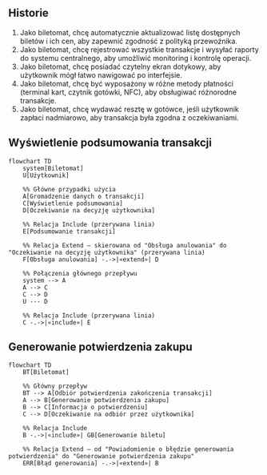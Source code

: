 ## Historie
1. Jako biletomat, chcę automatycznie aktualizować listę dostępnych biletów i ich
cen, aby zapewnić zgodność z polityką przewoźnika.
2. Jako biletomat, chcę rejestrować wszystkie transakcje i wysyłać raporty do
systemu centralnego, aby umożliwić monitoring i kontrolę operacji.
3. Jako biletomat, chcę posiadać czytelny ekran dotykowy, aby użytkownik mógł
łatwo nawigować po interfejsie.
4. Jako biletomat, chcę być wyposażony w różne metody płatności (terminal kart,
czytnik gotówki, NFC), aby obsługiwać różnorodne transakcje.
5. Jako biletomat, chcę wydawać resztę w gotówce, jeśli użytkownik zapłaci
nadmiarowo, aby transakcja była zgodna z oczekiwaniami.

## Wyświetlenie podsumowania transakcji
```mermaid
flowchart TD
    system[Biletomat]
    U[Użytkownik]
    
    %% Główne przypadki użycia
    A[Gromadzenie danych o transakcji]
    C[Wyświetlenie podsumowania]
    D[Oczekiwanie na decyzję użytkownika]
    
    %% Relacja Include (przerywana linia)
    E[Podsumowanie transakcji]
    
    %% Relacja Extend – skierowana od "Obsługa anulowania" do "Oczekiwanie na decyzję użytkownika" (przerywana linia)
    F[Obsługa anulowania] -.->|«extend»| D
    
    %% Połączenia głównego przepływu
    system --> A
    A --> C
    C --> D
    U --- D 
    
    %% Relacja Include (przerywana linia)
    C -.->|«include»| E

```
## Generowanie potwierdzenia zakupu
```mermaid
flowchart TD
    BT[Biletomat]
    
    %% Główny przepływ
    BT --> A[Odbiór potwierdzenia zakończenia transakcji]
    A --> B[Generowanie potwierdzenia zakupu]
    B --> C[Informacja o potwierdzeniu]
    C --> D[Oczekiwanie na odbiór przez użytkownika]

    %% Relacja Include
    B -.->|«include»| GB[Generowanie biletu]
    
    %% Relacja Extend – od "Powiadomienie o błędzie generowania potwierdzenia" do "Generowanie potwierdzenia zakupu"
    ERR[Błąd generowania] -.->|«extend»| B

```
